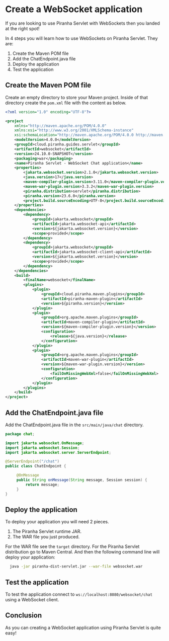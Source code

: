 # Create a WebSocket application

If you are looking to use Piranha Servlet with WebSockets then you landed at the
right spot!

In 4 steps you will learn how to use WebSockets on Piranha Servlet. They are:

1. Create the Maven POM file
1. Add the ChatEndpoint.java file
1. Deploy the application
1. Test the application

## Create the Maven POM file

Create an empty directory to store your Maven project. Inside of that directory 
create the ```pom.xml``` file with the content as below.

```xml
<?xml version="1.0" encoding="UTF-8"?>

<project
    xmlns="http://maven.apache.org/POM/4.0.0"
    xmlns:xsi="http://www.w3.org/2001/XMLSchema-instance"
    xsi:schemaLocation="http://maven.apache.org/POM/4.0.0 http://maven.apache.org/xsd/maven-4.0.0.xsd">
    <modelVersion>4.0.0</modelVersion>
    <groupId>cloud.piranha.guides.servlet</groupId>
    <artifactId>websocket</artifactId>
    <version>24.10.0-SNAPSHOT</version>
    <packaging>war</packaging>
    <name>Piranha Servlet - WebSocket Chat application</name>
    <properties>
        <jakarta.websocket.version>2.1.0</jakarta.websocket.version>
        <java.version>17</java.version>
        <maven-compiler-plugin.version>3.11.0</maven-compiler-plugin.version>
        <maven-war-plugin.version>3.3.2</maven-war-plugin.version>
        <piranha.distribution>servlet</piranha.distribution>
        <piranha.version>23.6.0</piranha.version>
        <project.build.sourceEncoding>UTF-8</project.build.sourceEncoding>
    </properties>
    <dependencies>
        <dependency>
            <groupId>jakarta.websocket</groupId>
            <artifactId>jakarta.websocket-api</artifactId>
            <version>${jakarta.websocket.version}</version>
            <scope>provided</scope>
        </dependency>
        <dependency>
            <groupId>jakarta.websocket</groupId>
            <artifactId>jakarta.websocket-client-api</artifactId>
            <version>${jakarta.websocket.version}</version>
            <scope>provided</scope>
        </dependency>
    </dependencies>
    <build>
        <finalName>websocket</finalName>
        <plugins>
            <plugin>
                <groupId>cloud.piranha.maven.plugins</groupId>
                <artifactId>piranha-maven-plugin</artifactId>
                <version>${piranha.version}</version>
            </plugin>
            <plugin>
                <groupId>org.apache.maven.plugins</groupId>
                <artifactId>maven-compiler-plugin</artifactId>
                <version>${maven-compiler-plugin.version}</version>
                <configuration>
                    <release>${java.version}</release>
                </configuration>
            </plugin>
            <plugin>
                <groupId>org.apache.maven.plugins</groupId>
                <artifactId>maven-war-plugin</artifactId>
                <version>${maven-war-plugin.version}</version>
                <configuration>
                    <failOnMissingWebXml>false</failOnMissingWebXml>
                </configuration>
            </plugin>
        </plugins>
    </build>
</project>
```

## Add the ChatEndpoint.java file

Add the ChatEndpoint.java file in the `src/main/java/chat` directory.

```java
package chat;

import jakarta.websocket.OnMessage;
import jakarta.websocket.Session;
import jakarta.websocket.server.ServerEndpoint;

@ServerEndpoint("/chat")
public class ChatEndpoint {

     @OnMessage
     public String onMessage(String message, Session session) {
         return message;
     }
}
```

## Deploy the application

To deploy your application you will need 2 pieces. 

1. The Piranha Servlet runtime JAR.
2. The WAR file you just produced. 

For the WAR file see the `target` directory. For the Piranha Servlet
distribution go to Maven Central. And then the following command line will
deploy your application:

```bash
  java -jar piranha-dist-servlet.jar --war-file websocket.war
```

## Test the application

To test the application connect to `ws://localhost:8080/websocket/chat` using
a WebSocket client.

## Conclusion

As you can creating a WebSocket application using Piranha Servlet is quite easy!

